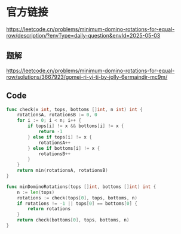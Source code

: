 # 官方链接
https://leetcode.cn/problems/minimum-domino-rotations-for-equal-row/description/?envType=daily-question&envId=2025-05-03

## 题解
https://leetcode.cn/problems/minimum-domino-rotations-for-equal-row/solutions/3667923/gomei-ri-yi-ti-by-jolly-6ermaindir-mc9m/

## Code
```go
func check(x int, tops, bottoms []int, n int) int {
	rotationsA, rotationsB := 0, 0
	for i := 0; i < n; i++ {
		if tops[i] != x && bottoms[i] != x {
			return -1
		} else if tops[i] != x {
			rotationsA++
		} else if bottoms[i] != x {
			rotationsB++
		}
	}
	return min(rotationsA, rotationsB)
}

func minDominoRotations(tops []int, bottoms []int) int {
	n := len(tops)
	rotations := check(tops[0], tops, bottoms, n)
	if rotations != -1 || tops[0] == bottoms[0] {
		return rotations
	}
	return check(bottoms[0], tops, bottoms, n)
}
```